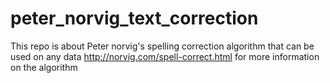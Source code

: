 # peter_norvig_text_correction
This repo is about Peter norvig's spelling correction algorithm that can be used on any data
http://norvig.com/spell-correct.html for more information on the algorithm
